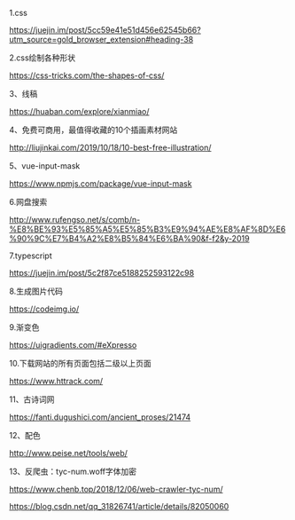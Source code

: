 1.css

https://juejin.im/post/5cc59e41e51d456e62545b66?utm_source=gold_browser_extension#heading-38

2.css绘制各种形状

https://css-tricks.com/the-shapes-of-css/

3、线稿

https://huaban.com/explore/xianmiao/

4、免费可商用，最值得收藏的10个插画素材网站

http://liujinkai.com/2019/10/18/10-best-free-illustration/

5、vue-input-mask

https://www.npmjs.com/package/vue-input-mask

6.网盘搜索

http://www.rufengso.net/s/comb/n-%E8%BE%93%E5%85%A5%E5%85%B3%E9%94%AE%E8%AF%8D%E6%90%9C%E7%B4%A2%E8%B5%84%E6%BA%90&f-f2&y-2019

7.typescript

https://juejin.im/post/5c2f87ce5188252593122c98

8.生成图片代码

https://codeimg.io/

9.渐变色

https://uigradients.com/#eXpresso

10.下载网站的所有页面包括二级以上页面

https://www.httrack.com/

11、古诗词网

https://fanti.dugushici.com/ancient_proses/21474

12、配色

http://www.peise.net/tools/web/

13、反爬虫：tyc-num.woff字体加密

https://www.chenb.top/2018/12/06/web-crawler-tyc-num/

https://blog.csdn.net/qq_31826741/article/details/82050060